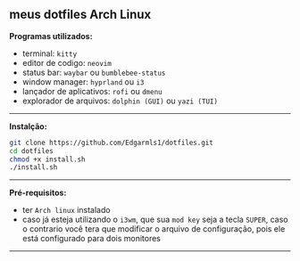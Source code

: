 ## meus dotfiles Arch Linux

**Programas utilizados:** 

 - terminal: `kitty`
 - editor de codigo: `neovim`
 - status bar: `waybar` ou `bumblebee-status`
 - window manager: `hyprland` ou `i3`
 - lançador de aplicativos: `rofi` ou `dmenu`
 - explorador de arquivos: `dolphin (GUI)` ou `yazi (TUI)`

---

**Instalção:**

``` bash
git clone https://github.com/Edgarmls1/dotfiles.git
cd dotfiles
chmod +x install.sh
./install.sh
```
---

**Pré-requisitos:**

 - ter `Arch linux` instalado
 - caso já esteja utilizando o `i3wm`, que sua `mod key` seja a tecla `SUPER`, caso o contrario você tera que modificar o arquivo de configuração, pois ele está configurado para dois monitores

---
